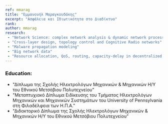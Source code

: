 ```yaml
---
ref: mmarag
title: "Εμμανουήλ Μαραγκουδάκης"
excerpt: "Ασφάλεια και Ιδιωτικότητα στο Διαδίκτυο"
rank: 
author: mmarag
research:
 - "Network Science: complex network analysis & dynamic network processes"
 - "Cross-layer design, topology control and Cognitive Radio networks"
 - "Malware propagation modeling"
 - "Big network data"
 - "Resource allocation, QoS, routing, capacity-delay in decentralized and autonomous networks"
---
```


### Education:
  - "Δίπλωμα της Σχολής Ηλεκτρολόγων Μηχανικών & Μηχανικών Η/Υ του Εθνικού Μετσόβιου Πολυτεχνείου"
  - "Μεταπτυχιακό Δίπλωμα Ειδίκευσης του Τμήματος Ηλεκτρολόγων Μηχανικών και Μηχανικών Συστημάτων του University of Pennsylvania στη Φιλαδέλφεια των Η.Π.Α."
  - "Διδακτορικό Δίπλωμα της Σχολής Ηλεκτρολόγων Μηχανικών & Μηχανικών Η/Υ του Εθνικού Μετσόβιου Πολυτεχνείου"
